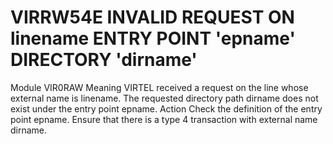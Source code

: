 # VIRRW54E INVALID REQUEST ON linename ENTRY POINT 'epname' DIRECTORY 'dirname'
Module
    VIR0RAW
Meaning
    VIRTEL received a request on the line whose external name is linename. The requested directory path dirname does not exist under the entry point epname.
Action
    Check the definition of the entry point epname. Ensure that there is a type 4 transaction with external name dirname.
